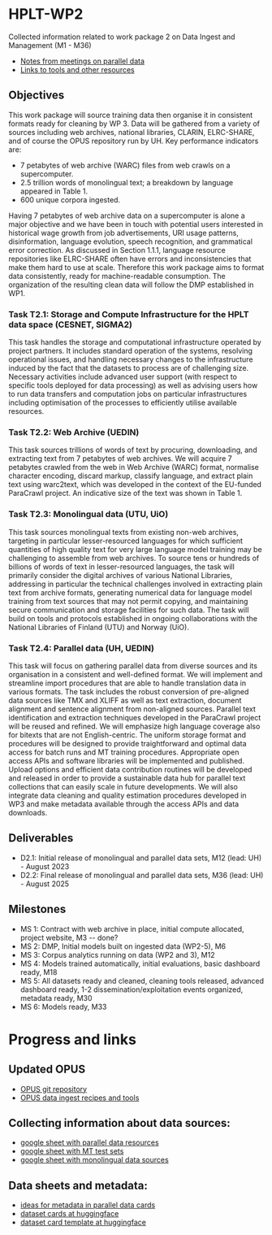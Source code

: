 # HPLT-WP2

Collected information related to work package 2 on Data Ingest and Management (M1 - M36)


* [Notes from meetings on parallel data](https://docs.google.com/document/d/1tBUbn3iyFuM0kSFYDs-CfwgK6Js6lS3DM49frMvTw1w/edit?usp=sharing)
* [Links to tools and other resources](TOOLS.md)


## Objectives

This work package will source training data then organise it in consistent formats ready for cleaning by WP 3. Data will be gathered from a variety of sources including web archives, national libraries, CLARIN, ELRC-SHARE, and of course the OPUS repository run by UH. Key performance indicators are:

* 7 petabytes of web archive (WARC) files from web crawls on a supercomputer.
* 2.5 trillion words of monolingual text; a breakdown by language appeared in Table 1.
* 600 unique corpora ingested.

Having 7 petabytes of web archive data on a supercomputer is alone a major objective and we have been in touch with potential users interested in historical wage growth from job advertisements, URI usage patterns, disinformation, language evolution, speech recognition, and grammatical error correction. As discussed in Section 1.1.1, language resource repositories like ELRC-SHARE often have errors and inconsistencies that make them hard to use at scale. Therefore this work package aims to format data consistently, ready for machine-readable consumption. The organization of the resulting clean data will follow the DMP established in WP1.


### Task T2.1: Storage and Compute Infrastructure for the HPLT data space (CESNET, SIGMA2)

This task handles the storage and computational infrastructure operated by project partners. It includes standard operation of the systems, resolving operational issues, and handling necessary changes to the infrastructure induced by the fact that the datasets to process are of challenging size. Necessary activities include advanced user support (with respect to specific tools deployed for data processing) as well as advising users how to run data transfers and computation jobs on particular infrastructures including optimisation of the processes to efficiently utilise available resources.

### Task T2.2: Web Archive (UEDIN)

This task sources trillions of words of text by procuring, downloading, and extracting text from 7 petabytes of web archives. We will acquire 7 petabytes crawled from the web in Web
Archive (WARC) format, normalise character encoding, discard markup, classify language, and extract plain text using warc2text, which was developed in the context of the EU-funded ParaCrawl project. An indicative size of the text was shown in Table 1.

### Task T2.3: Monolingual data (UTU, UiO)

This task sources monolingual texts from existing non-web archives, targeting in particular lesser-resourced languages for which sufficient quantities of high quality text
for very large language model training may be challenging to assemble from web archives. To source tens or hundreds of billions of words of text in lesser-resourced languages, the task will primarily consider the digital archives of various National Libraries, addressing in particular the technical challenges involved in extracting plain text from archive formats, generating numerical data for language model training from text sources that may not permit copying, and maintaining secure communication and storage facilities for such data. The task will build on tools and protocols established in ongoing collaborations with the National Libraries of Finland (UTU) and Norway (UiO).

### Task T2.4: Parallel data (UH, UEDIN)

This task will focus on gathering parallel data from diverse sources and its organisation in a consistent and well-defined format. We will implement and streamline import procedures
that are able to handle translation data in various formats. The task includes the robust conversion of pre-aligned data sources like TMX and XLIFF as well as text extraction, document alignment and sentence alignment from non-aligned sources. Parallel text identification and extraction techniques developed in the ParaCrawl project will be reused and refined. We will emphasize high language coverage also for bitexts that are not English-centric. The uniform storage format and procedures will be designed to provide traightforward and optimal data access for batch runs and MT training procedures. Appropriate open access APIs and software libraries will be implemented and published. Upload options and efficient data contribution routines will be developed and released in order to provide a sustainable data hub for parallel text collections that can easily scale in future developments. We will also integrate data cleaning and quality estimation procedures developed in WP3 and make metadata available through the access APIs and data downloads.


## Deliverables

* D2.1:  Initial release of monolingual and parallel data sets, M12 (lead: UH) - August 2023
* D2.2:  Final release of monolingual and parallel data sets, M36 (lead: UH) - August 2025


## Milestones

* MS 1: Contract with web archive in place, initial compute allocated, project website, M3 -- done?
* MS 2: DMP, Initial models built on ingested data (WP2-5), M6
* MS 3: Corpus analytics running on data (WP2 and 3), M12
* MS 4: Models trained automatically, initial evaluations, basic dashboard ready, M18
* MS 5: All datasets ready and cleaned, cleaning tools released, advanced dashboard ready, 1-2 dissemination/exploitation events organized, metadata ready, M30
* MS 6: Models ready, M33



# Progress and links

## Updated OPUS

* [OPUS git repository](https://github.com/Helsinki-NLP/OPUS)
* [OPUS data ingest recipes and tools](https://github.com/Helsinki-NLP/OPUS-ingest)


## Collecting information about data sources:

* [google sheet with parallel data resources](https://docs.google.com/spreadsheets/d/1f0zcLfQ80uRrUGpmQHHZlS-p1iNeX691Qpw_sW66uDQ/edit#gid=0)
* [google sheet with MT test sets](https://docs.google.com/spreadsheets/d/1Xyk3dyocmjmY4__bLxZzAImg0MtkBpaPxgD09kmpcIg/edit#gid=0)
* [google sheet with monolingual data sources](https://docs.google.com/spreadsheets/d/1YO2QRk3TJjCqx4OcvfaTcR_ASzMli1A5PfcPVUm5i4E/edit#gid=0)


## Data sheets and metadata:

* [ideas for metadata in parallel data cards](https://docs.google.com/document/d/1UXLj2v9CLRPNd3nq_5dq8amqh4mz-CGRRH0NKvpfM4I/edit#heading=h.8qxxsbh5x98x)
* [dataset cards at huggingface](https://huggingface.co/docs/datasets/dataset_card)
* [dataset card template at huggingface](https://github.com/huggingface/datasets/tree/main/templates)

